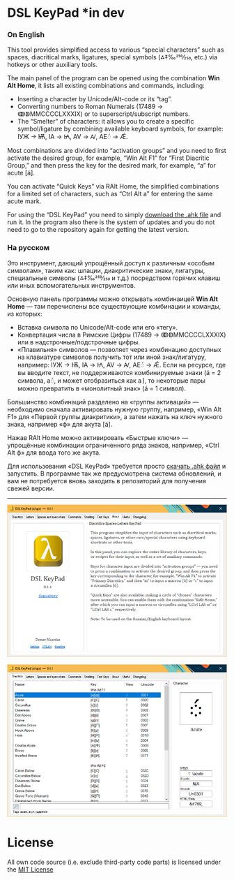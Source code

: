 # DSL KeyPad \*in dev

### On English

This tool provides simplified access to various “special characters” such as spaces, diacritical marks, ligatures, special symbols (⁂‡‰250⁄250, etc.) via hotkeys or other auxiliary tools.

The main panel of the program can be opened using the combination **Win Alt Home**, it lists all existing combinations and commands, including:

- Inserting a character by Unicode/Alt-code or its “tag”.
- Converting numbers to Roman Numerals (17489 → ↂↁⅯⅯⅭⅭⅭⅭⅬⅩⅩⅩⅨ) or to superscript/subscript numbers.
- The “Smelter” of characters: it allows you to create a specific symbol/ligature by combining available keyboard symbols, for example: ІУЖ → Ѭ, ІА → Ꙗ, AV → Ꜹ, AE◌́ → Ǽ.

Most combinations are divided into “activation groups” and you need to first activate the desired group, for example, “Win Alt F1” for “First Diacritic Group,” and then press the key for the desired mark, for example, “a” for acute \[á\].

You can activate “Quick Keys” via RAlt Home, the simplified combinations for a limited set of characters, such as “Ctrl Alt a” for entering the same acute mark.

For using the “DSL KeyPad” you need to simply [download the .ahk file](https://github.com/DemerNkardaz/DSL-KeyPad/blob/main/DSLKeyPad.ahk) and run it. In the program also there is the system of updates and you do not need to go to the repository again for getting the latest version.

### На русском

Это инструмент, дающий упрощённый доступ к различным «особым символам», таким как: шпации, диакритические знаки, лигатуры, специальные символы (⁂‡‰250⁄250 и т.д.) посредством горячих клавиш или иных вспомогательных инструментов.

Основную панель программы можно открывать комбинаицей **Win Alt Home** — там перечислены все существующие комбинации и команды, из которых:

- Вставка символа по Unicode/Alt-code или его «тегу».
- Конвертация числа в Римские Цифры (17489 → ↂↁⅯⅯⅭⅭⅭⅭⅬⅩⅩⅩⅨ) или в надстрочные/подстрочные цифры.
- «Плавильня» символов — позволяет через комбинацию доступных на клавиатуре символов получить тот или иной знак/лигатуру, например: ІУЖ → Ѭ, ІА → Ꙗ, AV → Ꜹ, AE◌́ → Ǽ. Если на ресурсе, где вы вводите текст, не поддерживаются комбинируемые знаки (á = 2 символа, a◌́, и может отобразиться как a ́), то некоторые пары можно превратить в «монолитный знак» (á = 1 символ).

Большинство комбинаций разделено на «группы активаций» — необходимо сначала активировать нужную группу, например, «Win Alt F1» для «Первой группы диакритики», а затем нажать на ключ нужного знака, например «ф» для акута \[á\].

Нажав RAlt Home можно активировать «Быстрые ключи» — упрощённые комбинации ограниченного ряда знаков, например, «Ctrl Alt ф» для ввода того же акута.

Для использования «DSL KeyPad» требуется просто [скачать .ahk файл](https://github.com/DemerNkardaz/DSL-KeyPad/blob/main/DSLKeyPad.ahk) и запустить. В программе так же предусмотрена система обновлений, и вам не потребуется вновь заходить в репозиторий для получения свежей версии.

---

![](Images/20240905_0.png)

![](Images/20240905_1.png)

# License

All own code source (i.e. exclude third-party code parts) is licensed under the [MIT License](https://github.com/DemerNkardaz/DSL-KeyPad/blob/main/LICENSE)
